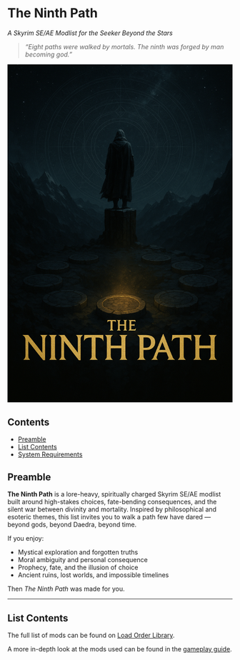 # The Ninth Path
*A Skyrim SE/AE Modlist for the Seeker Beyond the Stars*

> *“Eight paths were walked by mortals. The ninth was forged by man becoming god.”*

![Banner](.github/TheNinthPath01.png)

## Contents
- [Preamble](#preamble)
- [List Contents](#list-contents)
- [System Requirements](#system-requirements)

## Preamble

**The Ninth Path** is a lore-heavy, spiritually charged Skyrim SE/AE modlist built around high-stakes choices, fate-bending consequences, and the silent war between divinity and mortality. Inspired by philosophical and esoteric themes, this list invites you to walk a path few have dared — beyond gods, beyond Daedra, beyond time.

If you enjoy:
- Mystical exploration and forgotten truths
- Moral ambiguity and personal consequence
- Prophecy, fate, and the illusion of choice
- Ancient ruins, lost worlds, and impossible timelines

Then *The Ninth Path* was made for you.

---

## List Contents

The full list of mods can be found on [Load Order Library](https://loadorderlibrary.com/lists/nordic-souls).

A more in-depth look at the mods used can be found in the [gameplay guide](https://github.com/Geborgen/nordic-souls/blob/main/GAMEPLAYGUIDE.md).
